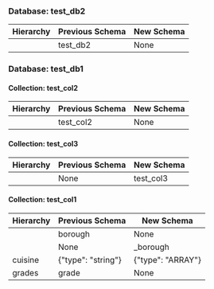 
### Database: test_db2
|Hierarchy     |Previous Schema        |New Schema            |
|--------------|-----------------------|----------------------|
|              |test_db2               |None                  |


### Database: test_db1
#### Collection: test_col2 
|Hierarchy     |Previous Schema        |New Schema            |
|--------------|-----------------------|----------------------|
|              |test_col2              |None                  |

#### Collection: test_col3 
|Hierarchy     |Previous Schema        |New Schema            |
|--------------|-----------------------|----------------------|
|              |None                   |test_col3             |

#### Collection: test_col1 
|Hierarchy     |Previous Schema        |New Schema            |
|--------------|-----------------------|----------------------|
|              |borough                |None                  |
|              |None                   |_borough              |
|cuisine       |{"type": "string"}     |{"type": "ARRAY"}     |
|grades        |grade                  |None                  |

